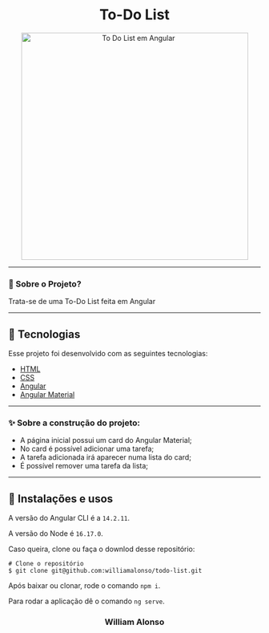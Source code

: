 <h1 align="center">
    To-Do List
</h1>

<div align="center">
  <img src="https://github.com/williamalonso/todo-list/blob/master/src/assets/img/home.png" alt"Home Page" title="To Do List em Angular" width="453" />
  

---

</div>



### 🤔 Sobre o Projeto?

Trata-se de uma To-Do List feita em Angular

---

## 🚀 Tecnologias

Esse projeto foi desenvolvido com as seguintes tecnologias:

- [HTML](https://developer.mozilla.org/pt-BR/docs/Web/HTML)
- [CSS](https://developer.mozilla.org/pt-BR/docs/Web/CSS)
- [Angular](https://angular.io/)
- [Angular Material](https://material.angular.io/)

---

### ✨ Sobre a construção do projeto:

- A página inicial possui um card do Angular Material;
- No card é possível adicionar uma tarefa;
- A tarefa adicionada irá aparecer numa lista do card;
- É possível remover uma tarefa da lista;

---

## 🙅 Instalações e usos

A versão do Angular CLI é a `14.2.11`.

A versão do Node é `16.17.0`.

Caso queira, clone ou faça o downlod desse repositório:

```
# Clone o repositório
$ git clone git@github.com:williamalonso/todo-list.git
```
Após baixar ou clonar, rode o comando `npm i`.

Para rodar a aplicação dê o comando `ng serve`.

<h3 align="center">William Alonso</h3>
